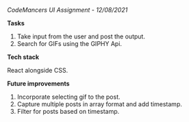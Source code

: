 _CodeMancers UI Assignment - 12/08/2021_

**Tasks**
1. Take input from the user and post the output. 
2. Search for GIFs using the GIPHY Api. 

**Tech stack** 

React alongside CSS.

**Future improvements**
1. Incorporate selecting gif to the post. 
2. Capture multiple posts in array format and add timestamp.
3. Filter for posts based on timestamp.

